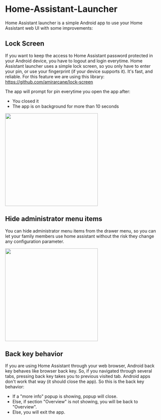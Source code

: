 # Home-Assistant-Launcher
Home Assistant launcher is a simple Android app to use your Home Assistant web UI with some improvements:

## Lock Screen
If you want to keep the access to Home Assistant password protected in your Android device, you have to logout and login everytime. Home Assistant launcher uses a simple lock screen, so you only have to enter your pin, or use your fingerprint (if your device supports it). It's fast, and reliable. For this feature we are using this library: https://github.com/amirarcane/lock-screen

The app will prompt for pin everytime you open the app after:
- You closed it
- The app is on background for more than 10 seconds

<img src="https://github.com/sjvc/Home-Assistant-Launcher/blob/master/screenshots/lock-screen.png?raw=true" width="300" />

## Hide administrator menu items
You can hide administrator menu items from the drawer menu, so you can let your family members use home assistant without the risk they change any configuration parameter.

<img src="https://github.com/sjvc/Home-Assistant-Launcher/blob/master/screenshots/no-admin-drawer.png?raw=true" width="300" />

## Back key behavior
If you are using Home Assistant through your web browser, Android back key behaves like browser back key. So, if you navigated through several tabs, pressing back key takes you to previous visited tab. Android apps don't work that way (it should close the app). So this is the back key behavior:

- If a "more info" popup is showing, popup will close.
- Else, if section "Overview" is not showing, you will be back to "Overview".
- Else, you will exit the app.
